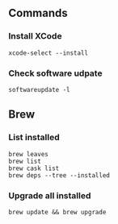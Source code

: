## Commands

### Install XCode

```shell
xcode-select --install
```

### Check software udpate

```shell
softwareupdate -l
```

## Brew

### List installed

```shell
brew leaves
brew list
brew cask list
brew deps --tree --installed
```

### Upgrade all installed

```shell
brew update && brew upgrade
```
